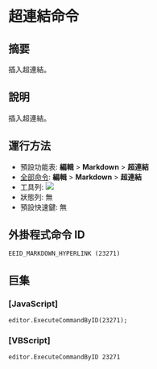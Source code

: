 # 超連結命令

## 摘要

插入超連結。

## 說明

插入超連結。

## 運行方法

- 預設功能表: **編輯** \> **Markdown** \> **超連結**
- [全部命令](../tools/all_commands): **編輯** \> **Markdown** \> **超連結**
- 工具列: ![](../../images/hyperlink..png)
- 狀態列: 無
- 預設快速鍵: 無

## 外掛程式命令 ID

```
EEID_MARKDOWN_HYPERLINK (23271)
```

## 巨集

### \[JavaScript\]

```
editor.ExecuteCommandByID(23271);
```

### \[VBScript\]

```
editor.ExecuteCommandByID 23271
```

